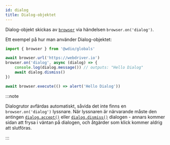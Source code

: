 ```yaml
---
id: dialog
title: Dialog-objektet
---
```


Dialog-objekt skickas av [`browser`](/docs/api/browser) via händelsen `browser.on('dialog')`.

Ett exempel på hur man använder Dialog-objektet:

```ts
import { browser } from '@wdio/globals'

await browser.url('https://webdriver.io')
browser.on('dialog', async (dialog) => {
    console.log(dialog.message()) // outputs: "Hello Dialog"
    await dialog.dismiss()
})

await browser.execute(() => alert('Hello Dialog'))
```

:::note

Dialogrutor avfärdas automatiskt, såvida det inte finns en `browser.on('dialog')` lyssnare. När lyssnaren är närvarande måste den antingen [`dialog.accept()`](/docs/api/dialog/accept) eller [`dialog.dismiss()`](/docs/api/dialog/dismiss) dialogen - annars kommer sidan att frysa i väntan på dialogen, och åtgärder som klick kommer aldrig att slutföras.

:::